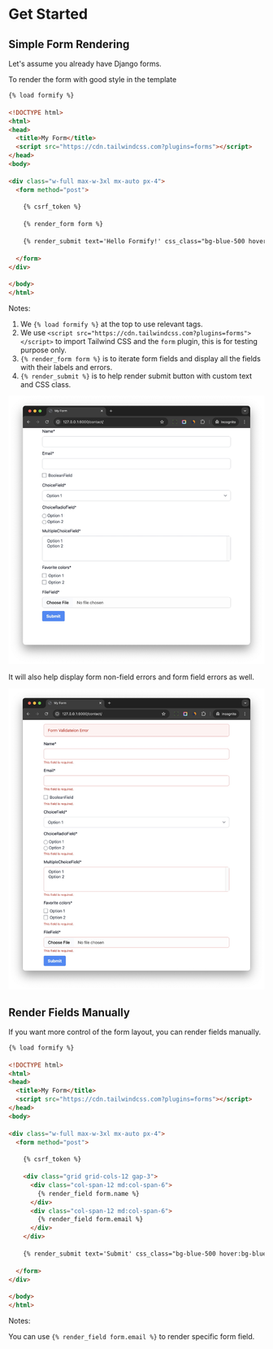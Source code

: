 # Get Started

## Simple Form Rendering

Let's assume you already have Django forms.

To render the form with good style in the template

```html
{% load formify %}

<!DOCTYPE html>
<html>
<head>
  <title>My Form</title>
  <script src="https://cdn.tailwindcss.com?plugins=forms"></script>
</head>
<body>

<div class="w-full max-w-3xl mx-auto px-4">
  <form method="post">
    
    {% csrf_token %}

    {% render_form form %}
    
    {% render_submit text='Hello Formify!' css_class="bg-blue-500 hover:bg-blue-700 text-white font-bold py-2 px-4 rounded focus:outline-none focus:shadow-outline" %}
    
  </form>
</div>

</body>
</html>
```

Notes:

1. We `{% load formify %}` at the top to use relevant tags.
2. We use `<script src="https://cdn.tailwindcss.com?plugins=forms"></script>` to import Tailwind CSS and the `form` plugin, this is for testing purpose only.
3. `{% render_form form %}` is to iterate form fields and display all the fields with their labels and errors.
4. `{% render_submit %}` is to help render submit button with custom text and CSS class.

![](./images/simple_form.jpg)

It will also help display form non-field errors and form field errors as well.

![](./images/simple_form_errors.jpg)

## Render Fields Manually

If you want more control of the form layout, you can render fields manually.

```html
{% load formify %}

<!DOCTYPE html>
<html>
<head>
  <title>My Form</title>
  <script src="https://cdn.tailwindcss.com?plugins=forms"></script>
</head>
<body>

<div class="w-full max-w-3xl mx-auto px-4">
  <form method="post">

    {% csrf_token %}

    <div class="grid grid-cols-12 gap-3">
      <div class="col-span-12 md:col-span-6">
        {% render_field form.name %}
      </div>
      <div class="col-span-12 md:col-span-6">
        {% render_field form.email %}
      </div> 
    </div>
    
    {% render_submit text='Submit' css_class="bg-blue-500 hover:bg-blue-700 text-white font-bold py-2 px-4 rounded focus:outline-none focus:shadow-outline" %}

  </form>
</div>

</body>
</html>
```

Notes:

You can use `{% render_field form.email %}` to render specific form field.
